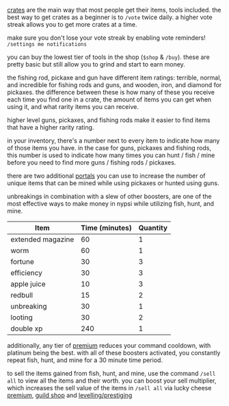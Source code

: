 <script>
  import DocsTemplate from "$lib/components/docs/DocsTemplate.svelte"
  import ItemModal from "$lib/components/docs/ItemModal.svelte"
  import DocsHeader from "$lib/components/docs/DocsHeader.svelte";
</script>

<DocsTemplate title='fish hunt mine' description="learn how to obtain, upgrade and optimally use fishing rods, pickaxes, and guns in fish hunt mine using crates, shop, boosters, and manage item durability efficiently." />

<DocsHeader header='h2' text="obtaining" />

<DocsHeader header='h3' text="crates" />

[crates](/docs/economy/items/crates) are the main way that most people get their items, tools included. the best way to get crates as a beginner is to `/vote` twice daily. a higher vote streak allows you to get more crates at a time.

make sure you don't lose your vote streak by enabling vote reminders! `/settings me notifications`

<DocsHeader header='h3' text="shop" />

you can buy the lowest tier of tools in the shop (`$shop` & `/buy`). these are pretty basic but still allow you to grind and start to earn money.

<DocsHeader header='h2' text="different levels of item" />

the fishing rod, pickaxe and gun have different item ratings: terrible, normal, and incredible for fishing rods and guns, and wooden, iron, and diamond for pickaxes. the difference between these is how many of these you receive each time you find one in a crate, the amount of items you can get when using it, and what rarity items you can receive.

higher level guns, pickaxes, and fishing rods make it easier to find items that have a higher rarity rating.

<DocsHeader header='h2' text="durability" />

in your inventory, there's a number next to every item to indicate how many of those items you have. in the case for guns, pickaxes and fishing rods, this number is used to indicate how many times you can hunt / fish / mine before you need to find more guns / fishing rods / pickaxes.

<DocsHeader header='h2' text="portals" />

there are two additional [portals](/docs/economy/items/portals) you can use to increase the number of unique items that can be mined while using pickaxes or hunted using guns.

<DocsHeader header='h2' text="boosters" />

<ItemModal item="unbreaking" trailing=",">unbreakings</ItemModal> in combination with a slew of other boosters, are one of the most effective ways to make money in nypsi while utilizing fish, hunt, and mine.

| Item                                                                 | Time (minutes) | Quantity |
|----------------------------------------------------------------------|----------------|----------|
| <ItemModal item="extended_mag">extended magazine</ItemModal>         | 60             | 1        |
| <ItemModal item="worm">worm</ItemModal>                              | 60             | 1        |
| <ItemModal item="fortune">fortune</ItemModal>                        | 30             | 3        |
| <ItemModal item="efficiency">efficiency</ItemModal>                  | 30             | 3        |
| <ItemModal item="apple_juice">apple juice</ItemModal>                | 10             | 3        |
| <ItemModal item="redbull">redbull</ItemModal>                        | 15             | 2        |
| <ItemModal item="unbreaking">unbreaking</ItemModal>                  | 30             | 1        |
| <ItemModal item="looting">looting</ItemModal>                        | 30             | 2        |
| <ItemModal item="double_xp">double xp</ItemModal>                    | 240            | 1        |

additionally, any tier of [premium](/docs/premium) reduces your command cooldown, with platinum being the best. with all of these boosters activated, you constantly repeat fish, hunt, and mine for a 30 minute time period.

<DocsHeader header='h2' text="sell all" />

to sell the items gained from fish, hunt, and mine, use the command `/sell all` to view all the items and their worth. you can boost your sell multiplier, which increases the sell value of the items in `/sell all` via <ItemModal item="lucky_cheese" trailing=",">lucky cheese</ItemModal> [premium](/docs/premium), [guild shop](/docs/economy/guilds) and [levelling/prestiging](/docs/economy/level)
